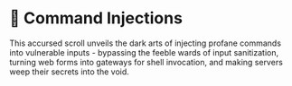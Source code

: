 # 💉 Command Injections

This accursed scroll unveils the dark arts of injecting profane commands into vulnerable inputs - bypassing the feeble wards of input sanitization, turning web forms into gateways for shell invocation, and making servers weep their secrets into the void.
